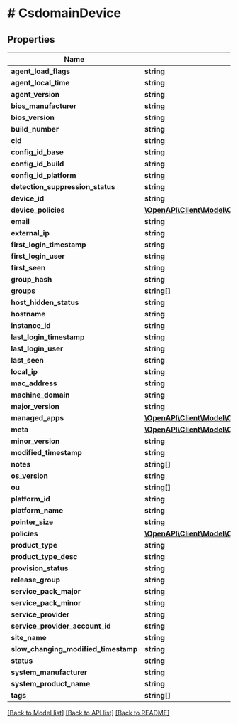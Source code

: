 # # CsdomainDevice

## Properties

Name | Type | Description | Notes
------------ | ------------- | ------------- | -------------
**agent_load_flags** | **string** |  | [optional]
**agent_local_time** | **string** |  | [optional]
**agent_version** | **string** |  | [optional]
**bios_manufacturer** | **string** |  | [optional]
**bios_version** | **string** |  | [optional]
**build_number** | **string** |  | [optional]
**cid** | **string** |  |
**config_id_base** | **string** |  | [optional]
**config_id_build** | **string** |  | [optional]
**config_id_platform** | **string** |  | [optional]
**detection_suppression_status** | **string** |  | [optional]
**device_id** | **string** |  |
**device_policies** | [**\OpenAPI\Client\Model\CsdomainMappedDevicePolicies**](CsdomainMappedDevicePolicies.md) |  | [optional]
**email** | **string** |  | [optional]
**external_ip** | **string** |  | [optional]
**first_login_timestamp** | **string** |  | [optional]
**first_login_user** | **string** |  | [optional]
**first_seen** | **string** |  | [optional]
**group_hash** | **string** |  | [optional]
**groups** | **string[]** |  | [optional]
**host_hidden_status** | **string** |  | [optional]
**hostname** | **string** |  | [optional]
**instance_id** | **string** |  | [optional]
**last_login_timestamp** | **string** |  | [optional]
**last_login_user** | **string** |  | [optional]
**last_seen** | **string** |  | [optional]
**local_ip** | **string** |  | [optional]
**mac_address** | **string** |  | [optional]
**machine_domain** | **string** |  | [optional]
**major_version** | **string** |  | [optional]
**managed_apps** | [**\OpenAPI\Client\Model\CsdomainManagedApps**](CsdomainManagedApps.md) |  | [optional]
**meta** | [**\OpenAPI\Client\Model\CsdomainDeviceMeta**](CsdomainDeviceMeta.md) |  | [optional]
**minor_version** | **string** |  | [optional]
**modified_timestamp** | **string** |  | [optional]
**notes** | **string[]** |  | [optional]
**os_version** | **string** |  | [optional]
**ou** | **string[]** |  | [optional]
**platform_id** | **string** |  | [optional]
**platform_name** | **string** |  | [optional]
**pointer_size** | **string** |  | [optional]
**policies** | [**\OpenAPI\Client\Model\CsdomainDevicePolicy[]**](CsdomainDevicePolicy.md) |  | [optional]
**product_type** | **string** |  | [optional]
**product_type_desc** | **string** |  | [optional]
**provision_status** | **string** |  | [optional]
**release_group** | **string** |  | [optional]
**service_pack_major** | **string** |  | [optional]
**service_pack_minor** | **string** |  | [optional]
**service_provider** | **string** |  | [optional]
**service_provider_account_id** | **string** |  | [optional]
**site_name** | **string** |  | [optional]
**slow_changing_modified_timestamp** | **string** |  | [optional]
**status** | **string** |  | [optional]
**system_manufacturer** | **string** |  | [optional]
**system_product_name** | **string** |  | [optional]
**tags** | **string[]** |  | [optional]

[[Back to Model list]](../../README.md#models) [[Back to API list]](../../README.md#endpoints) [[Back to README]](../../README.md)
